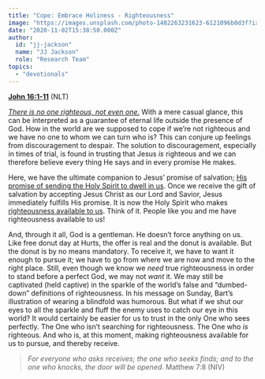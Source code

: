```yaml
---
title: "Cope: Embrace Holiness - Righteousness"
image: "https://images.unsplash.com/photo-1482263231623-6121096b0d3f?ixlib=rb-1.2.1&amp;q=85&amp;fm=jpg&amp;crop=entropy&amp;cs=srgb&amp;ixid=eyJhcHBfaWQiOjk2NjF9"
date: "2020-11-02T15:38:50.000Z"
author:
  id: "jj-jackson"
  name: "JJ Jackson"
  role: "Research Team"
topics:
  - "devotionals"
---
```

[**John 16:1-11**][1] (NLT)

[_There is no one righteous, not even one._][2] With a mere casual glance, this can be interpreted as a guarantee of eternal life outside the presence of God.  How in the world are we supposed to cope if we’re not righteous and we have no one to whom we can turn who is?  This can conjure up feelings from discouragement to despair.  The solution to discouragement, especially in times of trial, is found in trusting that Jesus _*is*_ righteous and we can therefore believe every thing He says and in every promise He makes.

Here, we have the ultimate companion to Jesus’ promise of salvation; [His promise of sending the Holy Spirit to dwell in us][3].  Once we receive the gift of salvation by accepting Jesus Christ as our Lord and Savior, Jesus immediately fulfills His promise. It is now the Holy Spirit who makes [righteousness available to us][4].  Think of it.  People like you and me have righteousness available to us!

And, through it all, God is a gentleman.  He doesn’t force anything on us.  Like free donut day at Hurts, the offer is real and the donut is available.  But the donut is by no means mandatory.  To receive it, we have to want it enough to pursue it; we have to go from where we are now and move to the right place.  Still, even though we know we _*need*_ true righteousness in order to stand before a perfect God, we may not _*want*_ it.  We may still be captivated (held captive) in the sparkle of the world’s false and “dumbed-down” definitions of righteousness.  In his message on Sunday, Bart’s illustration of wearing a blindfold was humorous.  But what if we shut our eyes to all the sparkle and fluff the enemy uses to catch our eye in this world?  It would certainly be easier for us to trust in the only One who sees perfectly.  The One who isn’t searching for righteousness.  The One who _*is*_ righteous.  And who is, at this moment, making righteousness available for us to pursue, and thereby receive.

> _For everyone who asks receives; the one who seeks finds; and to the one who knocks, the door will be opened._ Matthew 7:8 (NIV)

[1]: https://www.biblegateway.com/passage/?search=John+16%3A1-11&version=NLT
[2]: https://www.biblegateway.com/passage/?search=Romans%203:10&version=NIV
[3]: https://www.biblegateway.com/passage/?search=John+16%3A7&version=NLT
[4]: https://www.biblegateway.com/passage/?search=John+16%3A10&version=NLT
